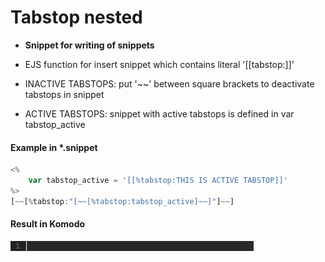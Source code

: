 #  Tabstop nested  
* __Snippet for writing of snippets__  
* EJS function for insert snippet which contains literal '[[tabstop:]]'  


* INACTIVE TABSTOPS: put '~\~' between square brackets to deactivate tabstops in snippet  
* ACTIVE   TABSTOPS: snippet with active tabstops is defined in var tabstop_active  

#### Example in *.snippet  

``` JavaScript  
<%  
    var tabstop_active = '[[%tabstop:THIS IS ACTIVE TABSTOP]]'  
%>  
[~~[%tabstop:"[~~[%tabstop:tabstop_active]~~]"]~~]  
```  
#### Result in Komodo  
![tabstop nested](tabstop_nested.gif)  
